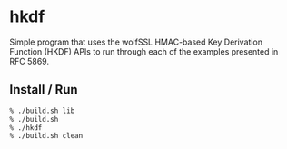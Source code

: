 # hkdf

Simple program that uses the wolfSSL HMAC-based Key Derivation Function (HKDF)
APIs to run through each of the examples presented in RFC 5869.

## Install / Run

```bash
% ./build.sh lib
% ./build.sh
% ./hkdf
% ./build.sh clean
```
